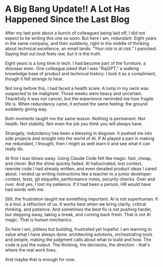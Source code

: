 # A Big Bang Update!! A Lot Has Happened Since the Last Blog

After my last post about a bunch of colleagues being laid off, I did not expect to be writing this one so soon. But here I am, redundant. Eight years in the same company, and then suddenly, right in the middle of thinking about technical excellence, an email lands: *"Your role is at risk."* I panicked. Saying that out loud feels raw, but it is the truth.

Eight years is a long time in tech. I had become part of the furniture, a dinosaur even. One colleague joked that I was "RajGPT," a walking knowledge base of product and technical history. I took it as a compliment, though it felt strange to hear.

Not long before this, I had faced a health scare. A lump in my neck was suspected to be malignant. Those weeks were heavy and uncertain. Thankfully it was not cancer, but the experience reminded me how fragile life is. When redundancy came, it echoed the same feeling: the ground suddenly giving way.

Both moments taught me the same lesson. Nothing is permanent. Not health. Not stability. Not even the job you think you will always have.

Strangely, redundancy has been a blessing in disguise. It pushed me into side projects and straight into the world of AI. If AI played a part in making me redundant, I thought, then I might as well learn it and see what it can really do.

At first I was blown away. Using Claude Code felt like magic: fast, cheap, and clever. But the shine quickly faded. AI hallucinated, lost context, rewrote code I had already written, and even derailed product ideas I cared about. I ended up writing instructions like a teacher to a junior developer: context, tests, git etiquette, performance notes, security checks. Over and over. And yes, I lost my patience. If it had been a person, HR would have had words with me.

Still, the frustration taught me something important. AI is not superhuman. It is a tool, a reflection of us. It works best when we bring clarity, critical thinking, and patience. And sometimes the best fix is not pushing harder, but stepping away, taking a break, and coming back fresh. That is not AI magic. That is human mechanics.

So here I am, jobless but building, frustrated yet hopeful. I am learning to value what I have always done: architecting solutions, orchestrating tools and people, making the judgment calls about what to build and how. The code is just the output. The thinking, the decisions, the direction - that's where the real work lives.

And maybe that is enough for now.
